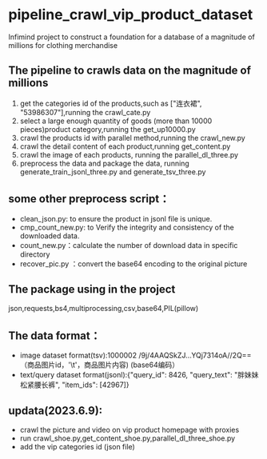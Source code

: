 # pipeline_crawl_vip_product_dataset
Infimind project to construct a foundation for a database of a magnitude of millions  for clothing merchandise

## The pipeline to crawls data on the magnitude of millions

1. get the categories id of the products,such as ["连衣裙", "53986307"],running the crawl_cate.py
2. select a large enough quantity of goods (more than 10000 pieces)product category,running the get_up10000.py
3. crawl the products id with parallel method,running the crawl_new.py
4. crawl the detail content of each product,running get_content.py
5. crawl the image of each products, running the parallel_dl_three.py
6. preprocess the data and package the data, running generate_train_jsonl_three.py and generate_tsv_three.py

## some other preprocess script：
- clean_json.py: to ensure the product in jsonl file is unique.
- cmp_count_new.py: to Verify the integrity and consistency of the downloaded data.
- count_new.py：calculate the number of download data in specific directory
- recover_pic.py ：convert the base64 encoding to the original picture

## The package using in the project
json,requests,bs4,multiprocessing,csv,base64,PIL(pillow)

## The data format：
- image dataset format(tsv):1000002	/9j/4AAQSkZJ...YQj7314oA//2Q== （商品图片id，'\t'，商品图片内容) (base64编码）
- text/query dataset format(jsonl):{"query_id": 8426, "query_text": "胖妹妹松紧腰长裤", "item_ids": [42967]}

## updata(2023.6.9):
- crawl the picture and video on vip product homepage with proxies
- run crawl_shoe.py,get_content_shoe.py,parallel_dl_three_shoe.py
- add the vip categories id (json file)
